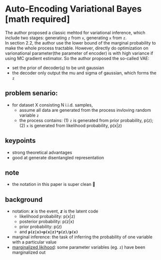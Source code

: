 # Auto-Encoding Variational Bayes [math required]

The author proposed a classic mehtod for variational inference, which include two stages: generating ```z``` from ```x```, generating ```x``` from ```z```.   
In section 2.2, the author use the lower bound of the marginal probability to make the whole process tractable. However, directly do optimization on varionational parameter(the parameter of encoder) is with high variance if using MC gradient estimator. So the author proposed the so-called VAE:   
- set the prior of decoder(```q```) to be unit gaussian   
- the decoder only output the mu and sigma of gaussian, which forms the ```z```

## problem senario:   
- for dataset X consisting N i.i.d. samples, 
	- assume all data are generated from the process invloving random variable ```z```	
	- the process contains: (1) ```z``` is generated from prior probability, p(z); (2) ```x``` is generated from likelihood probability, p(x|z)


## keypoints
- strong theoretical advantages
- good at generate disentangled representation


## note
- the notation in this paper is super clean :metal:


## background
- notation: ***x*** is the event, ***z*** is the latent code   
	- likelihood probability: p(x|z)   
	- posterior probability: p(z|x)   
	- prior probability: p(z)   
	- and **```p(z|x)=p(x|z)*p(z)/p(x) ```**   
- marginal inference: the task of inferring the probability of one variable with a particular value
- [marginalized likihood](https://en.wikipedia.org/wiki/Marginal_likelihood): some parameter variables (eg. ```z```) have been marginalized out
